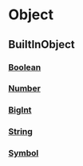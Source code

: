 # Object

## BuiltInObject

### [Boolean](./BasicDataType.md#boolean)

### [Number](./BasicDataType.md#number)

### [BigInt](./BasicDataType.md#bigint)

### [String](./BasicDataType.md#string)

### [Symbol](./BasicDataType.md#symbol)
